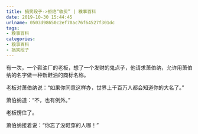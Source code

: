 ```yaml
---
title: 搞笑段子->拒绝“收买” | 糗事百科
date: 2019-10-30 15:44:45
urlname: 0503d98650c2ef70ac76f64527f301dc
tags: 
- 糗事百科
categories:
- 糗事百科
- 搞笑段子
---
```

有一次，一个鞋油厂的老板，想了一个发财的鬼点子，他请求萧伯纳，允许用萧伯纳的名字做一种新鞋油的商标名称。

老板对萧伯纳说：“如果你同意这样办，世界上千百万人都会知道你的大名了。”

萧伯纳道：“不，也有例外。”

老板愣住了。

萧伯纳接着说：“你忘了没鞋穿的人哪！”


